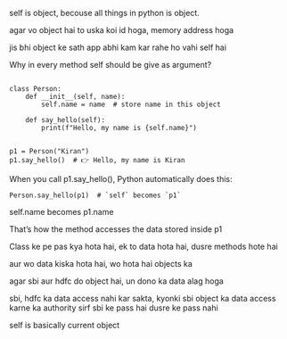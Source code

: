 self is object, becouse all things in python is object.

agar vo object hai to uska koi id hoga, memory address hoga

jis bhi object ke sath app abhi kam kar rahe ho vahi self hai

Why in every method self should be give as argument?

```text

class Person:
    def __init__(self, name):
        self.name = name  # store name in this object

    def say_hello(self):
        print(f"Hello, my name is {self.name}")
```

```text

p1 = Person("Kiran")
p1.say_hello()  # 👉 Hello, my name is Kiran

```

When you call p1.say_hello(), Python automatically does this:

```text
Person.say_hello(p1)  # `self` becomes `p1`
```
self.name becomes p1.name

That’s how the method accesses the data stored inside p1

Class ke pe pas kya hota hai, ek to data hota hai, dusre methods hote hai

aur wo data kiska hota hai, wo hota hai objects ka

agar sbi aur hdfc do object hai, un dono ka data alag hoga

sbi, hdfc ka data access nahi kar sakta, kyonki sbi object ka data access karne ka authority sirf sbi ke pass hai dusre ke pass nahi

self is basically current object
